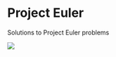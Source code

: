 # Project Euler
Solutions to Project Euler problems

![](https://projecteuler.net/profile/pheonixus.png)
